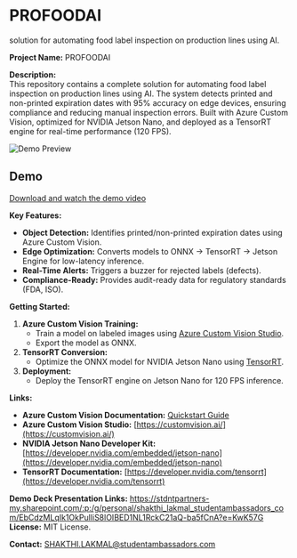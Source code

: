 # PROFOODAI
 solution for automating food label inspection on production lines using AI.
 
**Project Name:** PROFOODAI 

**Description:**  
This repository contains a complete solution for automating food label inspection on production lines using AI. The system detects printed and non-printed expiration dates with 95% accuracy on edge devices, ensuring compliance and reducing manual inspection errors. Built with Azure Custom Vision, optimized for NVIDIA Jetson Nano, and deployed as a TensorRT engine for real-time performance (120 FPS).  


 

![Demo Preview](Demo2.gif) 



## Demo

[Download and watch the demo video](Demo.mp4)





**Key Features:**  
- **Object Detection:** Identifies printed/non-printed expiration dates using Azure Custom Vision.  
- **Edge Optimization:** Converts models to ONNX → TensorRT → Jetson Engine for low-latency inference.  
- **Real-Time Alerts:** Triggers a buzzer for rejected labels (defects).  
- **Compliance-Ready:** Provides audit-ready data for regulatory standards (FDA, ISO).  

**Getting Started:**  
1. **Azure Custom Vision Training:**  
   - Train a model on labeled images using [Azure Custom Vision Studio](https://customvision.ai/).  
   - Export the model as ONNX.  
2. **TensorRT Conversion:**  
   - Optimize the ONNX model for NVIDIA Jetson Nano using [TensorRT](https://developer.nvidia.com/tensorrt).  
3. **Deployment:**  
   - Deploy the TensorRT engine on Jetson Nano for 120 FPS inference.  

**Links:**  
- **Azure Custom Vision Documentation:** [Quickstart Guide](https://learn.microsoft.com/en-us/azure/ai-services/custom-vision-service/quickstarts/image-classification)   
- **Azure Custom Vision Studio:** [https://customvision.ai/](https://customvision.ai/)  
- **NVIDIA Jetson Nano Developer Kit:** [https://developer.nvidia.com/embedded/jetson-nano](https://developer.nvidia.com/embedded/jetson-nano)  
- **TensorRT Documentation:** [https://developer.nvidia.com/tensorrt](https://developer.nvidia.com/tensorrt)  

**Demo Deck Presentation Links:**  https://stdntpartners-my.sharepoint.com/:p:/g/personal/shakthi_lakmal_studentambassadors_com/EbCdzMLqIk1OkPulliS8lOIBED1NL1RckC21aQ-ba5fCnA?e=KwK57G
**License:** MIT License.  

**Contact:** SHAKTHI.LAKMAL@studentambassadors.com 
